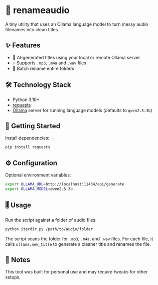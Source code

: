 # 🎵 renameaudio

A tiny utility that uses an Ollama language model to turn messy audio filenames into clean titles.

## ✨ Features

- 🧠 AI‑generated titles using your local or remote Ollama server
- 🎶 Supports `.mp3`, `.m4a` and `.wav` files
- 📁 Batch rename entire folders

## 🛠️ Technology Stack

- Python 3.10+
- [requests](https://pypi.org/project/requests/)
- [Ollama](https://ollama.ai) server for running language models (defaults to `qwen2.5:3b`)

## 🚀 Getting Started

Install dependencies:

```bash
pip install requests
```

## ⚙️ Configuration

Optional environment variables:

```bash
export OLLAMA_URL=http://localhost:11434/api/generate
export OLLAMA_MODEL=qwen2.5:3b
```

## 🎚️ Usage

Run the script against a folder of audio files:

```bash
python iterdir.py /path/to/audio/folder
```

The script scans the folder for `.mp3`, `.m4a`, and `.wav` files. For each file, it calls `ollama.new_title` to generate a cleaner title and renames the file.

## 📝 Notes

This tool was built for personal use and may require tweaks for other setups.